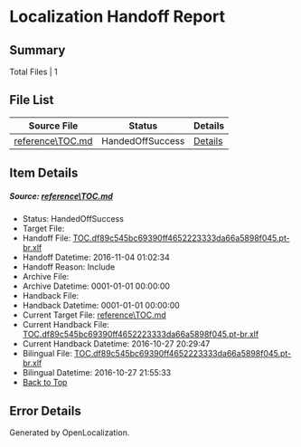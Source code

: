 # <a name='report-top'></a> Localization Handoff Report

## Summary
 Total Files | 1

## File List
 Source File | Status | Details 
 ----------- | ------ | ------- 
 [reference\TOC.md](https://github.com/PowerShell/powerShell-Docs/blob/94462b2007154337e703bc434392e3a36ea808a4/reference/TOC.md) | HandedOffSuccess | [Details](#7269ae1b5a79af6e0e4abef797d35e18f6cf603c2167)

## Item Details
##### <a name='7269ae1b5a79af6e0e4abef797d35e18f6cf603c2167'></a> Source: [reference\TOC.md](https://github.com/PowerShell/powerShell-Docs/blob/94462b2007154337e703bc434392e3a36ea808a4/reference/TOC.md)
* Status: HandedOffSuccess
* Target File: 
* Handoff File: [TOC.df89c545bc69390ff4652223333da66a5898f045.pt-br.xlf](https://github.com/PowerShell/powerShell-Docs.handoff/blob/f1d6401d640791eb36a3fb0339471283ee435cd5/ol-handoff/PowerShell/powerShell-Docs.pt-br/live/TOC.df89c545bc69390ff4652223333da66a5898f045.pt-br.xlf)
* Handoff Datetime: 2016-11-04 01:02:34
* Handoff Reason: Include
* Archive File: 
* Archive Datetime: 0001-01-01 00:00:00
* Handback File: 
* Handback Datetime: 0001-01-01 00:00:00
* Current Target File: [reference\TOC.md](https://github.com/PowerShell/powerShell-Docs.pt-br/blob/28e1012c271faeb33a2bf7f894603106106f6882/reference/TOC.md)
* Current Handback File: [TOC.df89c545bc69390ff4652223333da66a5898f045.pt-br.xlf](https://github.com/PowerShell/powerShell-Docs.handback/blob/3d4b745b170ec868fc7eef31ae9d03f0d37db15a/ol-handback/PowerShell/powerShell-Docs.pt-br/live/TOC.df89c545bc69390ff4652223333da66a5898f045.pt-br.xlf)
* Current Handback Datetime: 2016-10-27 20:29:47
* Bilingual File: [TOC.df89c545bc69390ff4652223333da66a5898f045.pt-br.xlf](https://github.com/PowerShell/powerShell-Docs.handback/blob/3d4b745b170ec868fc7eef31ae9d03f0d37db15a/ol-handback/PowerShell/powerShell-Docs.pt-br/live/TOC.df89c545bc69390ff4652223333da66a5898f045.pt-br.xlf)
* Bilingual Datetime: 2016-10-27 21:55:33
* [Back to Top](#report-top)


## Error Details

Generated by OpenLocalization.
